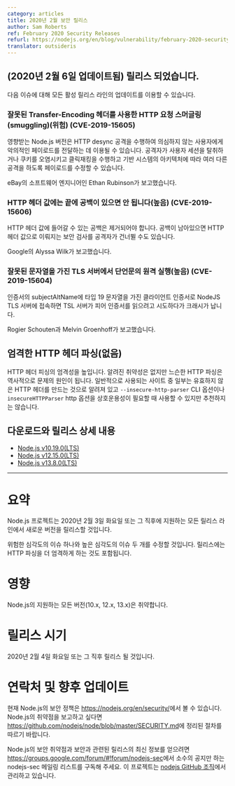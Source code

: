 ```yaml
---
category: articles
title: 2020년 2월 보안 릴리스
author: Sam Roberts
ref: February 2020 Security Releases
refurl: https://nodejs.org/en/blog/vulnerability/february-2020-security-releases
translator: outsideris
---
```


<!--
## _(Update 6-February-2020)_ Security releases available

Updates are now available for all active Node.js release lines for the following issues.

### HTTP request smuggling using malformed Transfer-Encoding header (Critical) (CVE-2019-15605)

Affected Node.js versions can be exploited to perform HTTP desync attacks and deliver malicious payloads to unsuspecting users. The payloads can be crafted by an attacker to hijack user sessions, poison cookies, perform clickjacking, and a multitude of other attacks depending on the architecture of the underlying system.

Reported by Ethan Rubinson, a software engineer at eBay.
-->

## (2020년 2월 6일 업데이트됨) 릴리스 되었습니다.

다음 이슈에 대해 모든 활성 릴리스 라인의 업데이트를 이용할 수 있습니다.

### 잘못된 Transfer-Encoding 헤더를 사용한 HTTP 요청 스머글링(smuggling)(위험) (CVE-2019-15605)

영향받는 Node.js 버전은 HTTP desync 공격을 수행하여 의심하지 않는
사용자에게 악의적인 페이로드를 전달하는 데 이용될 수 있습니다. 공격자가
사용자 세션을 탈취하거나 쿠키를 오염시키고 클릭재킹을 수행하고 기반 시스템의
아키텍처에 따라 여러 다른 공격을 하도록 페이로드를 수정할 수 있습니다.

eBay의 소프트웨어 엔지니어인 Ethan Rubinson가 보고했습니다.

<!--
### HTTP header values do not have trailing OWS trimmed (High) (CVE-2019-15606)

Optional whitespace should be trimmed from HTTP header values. Its presence may allow attackers to bypass security checks based on HTTP header values.

Reported by Alyssa Wilk from Google.
-->

### HTTP 헤더 값에는 끝에 공백이 있으면 안 됩니다(높음) (CVE-2019-15606)

HTTP 헤더 값에 들어갈 수 있는 공백은 제거되어야 합니다. 공백이 남아있으면
HTTP 헤더 값으로 이뤄지는 보안 검사를 공격자가 건너뛸 수도 있습니다.

Google의 Alyssa Wilk가 보고했습니다.

<!--
### Remotely trigger an assertion on a TLS server with a malformed certificate string (High) (CVE-2019-15604)

Connecting to a NodeJS TLS server with a client certificate that has a type 19 string in its subjectAltName will crash the TLS server if it tries to read the peer certificate.

Reported by Rogier Schouten and Melvin Groenhoff.
-->

### 잘못된 문자열을 가진 TLS 서버에서 단언문의 원격 실행(높음) (CVE-2019-15604)

인증서의 subjectAltName에 타입 19 문자열을 가진 클라이언트 인증서로
NodeJS TLS 서버에 접속하면 TSL 서버가 피어 인증서를 읽으려고
시도하다가 크래시가 납니다.

Rogier Schouten과 Melvin Groenhoff가 보고했습니다.

<!--
## Strict HTTP header parsing (None)

Increase the strictness of HTTP header parsing. There are no known vulnerabilities addressed, but lax HTTP parsing has historically been a source of problems. Some commonly used sites are known to generate invalid HTTP headers, a `--insecure-http-parser` CLI option or `insecureHTTPParser` http option can be used if necessary for interoperability, but is not recommended.
-->

## 엄격한 HTTP 헤더 파싱(없음)

HTTP 헤더 피싱의 엄격성을 높입니다. 알려진 취약성은 없지만 느슨한 HTTP 파싱은
역사적으로 문제의 원인이 됩니다. 일반적으로 사용되는 사이트 중 일부는
유효하지 않은 HTTP 헤더를 만드는 것으로 알려져 있고
`--insecure-http-parser` CLI 옵션이나 `insecureHTTPParser` http
옵션을 상호운용성이 필요할 때 사용할 수 있지만 추천하지는 않습니다.

<!--
## Downloads & release details

* [Node.js v10.19.0 (LTS)](https://nodejs.org/en/blog/release/v10.19.0/)
* [Node.js v12.15.0 (LTS)](https://nodejs.org/en/blog/release/v12.15.0/)
* [Node.js v13.8.0 (LTS)](https://nodejs.org/en/blog/release/v13.8.0/)

--------------------------------------
-->

## 다운로드와 릴리스 상세 내용

* [Node.js v10.19.0(LTS)](https://nodejs.github.io/nodejs-ko/articles/2020/02/06/release-v10.19.0/)
* [Node.js v12.15.0(LTS)](https://nodejs.github.io/nodejs-ko/articles/2020/02/06/release-v12.15.0/)
* [Node.js v13.8.0(LTS)](https://nodejs.github.io/nodejs-ko/articles/2020/02/06/release-v13.8.0/)

--------------------------------------

<!--
# Summary

The Node.js project will release new versions of all supported release lines on or shortly after Tuesday, February 4th, 2020.

One Critical severity and two High severity issues will be fixed. The release also includes stricter HTTP parsing.

# Impact

All supported versions (10.x, 12.x, and 13.x) of Node.js are vulnerable.

# Release timing

Releases will be available at, or shortly after, Tuesday, February 4th, 2020.
-->

# 요약

Node.js 프로젝트는 2020년 2월 3일 화요일 또는 그 직후에 지원하는
모든 릴리스 라인에서 새로운 버전을 릴리스할 것입니다.

위험한 심각도의 이슈 하나와 높은 심각도의 이슈 두 개를 수정할 것입니다.
릴리스에는 HTTP 파싱을 더 엄격하게 하는 것도 포함됩니다.

# 영향

Node.js의 지원하는 모든 버전(10.x, 12.x, 13.x)은 취약합니다.

# 릴리스 시기

2020년 2월 4일 화요일 또는 그 직후 릴리스 될 것입니다.

<!--
# Contact and future updates

The current Node.js security policy can be found at https://nodejs.org/en/security/. Please follow the process outlined in https://github.com/nodejs/node/blob/master/SECURITY.md if you wish to report a vulnerability in Node.js.

Subscribe to the low-volume announcement-only nodejs-sec mailing list at https://groups.google.com/forum/#!forum/nodejs-sec to stay up to date on security vulnerabilities and security-related releases of Node.js and the projects maintained in the nodejs GitHub organization.
-->

# 연락처 및 향후 업데이트

현재 Node.js의 보안 정책은 <https://nodejs.org/en/security/>에서 볼 수 있습니다.
Node.js의 취약점을 보고하고 싶다면
<https://github.com/nodejs/node/blob/master/SECURITY.md>에 정리된 절차를 따르기 바랍니다.

Node.js의 보안 취약점과 보안과 관련된 릴리스의 최신 정보를 얻으려면
<https://groups.google.com/forum/#!forum/nodejs-sec>에서 소수의 공지만 하는
nodejs-sec 메일링 리스트를 구독해 주세요. 이 프로젝트는
[nodejs GitHub 조직](https://github.com/nodejs/)에서 관리하고 있습니다.
